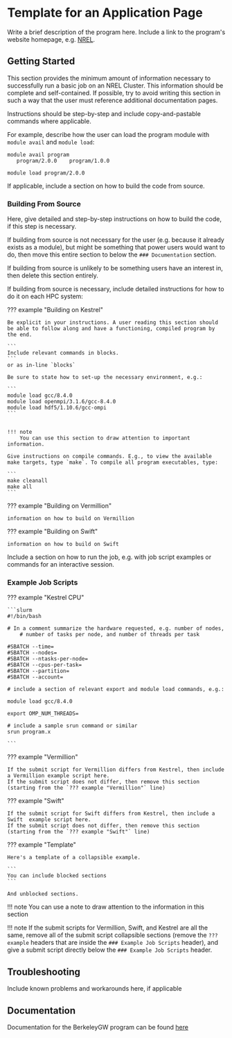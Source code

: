 # Template for an Application Page

Write a brief description of the program here.
Include a link to the program's website homepage, e.g. [NREL](https://www.nrel.gov/).

## Getting Started

This section provides the minimum amount of information necessary to successfully run a basic job on an NREL Cluster.
This information should be complete and self-contained. If possible, try to avoid writing this section in such a way that the user must reference additional documentation pages.

Instructions should be step-by-step and include copy-and-pastable commands where applicable.

For example, describe how the user can load the program module  with `module avail` and `module load`:

```
module avail program
   program/2.0.0    program/1.0.0

module load program/2.0.0
```

If applicable, include a section on how to build the code from source.

### Building From Source

Here, give detailed and step-by-step instructions on how to build the code, if this step is necessary. 

If building from source is not necessary for the user (e.g. because it already exists as a module), but might be something that power users would want to do, then move this entire section to below the `### Documentation` section.

If building from source is unlikely to be something users have  an interest in, then delete this section entirely.

If building from source is necessary, include detailed instructions for how to do it on each HPC system:

??? example "Building on Kestrel"

	Be explicit in your instructions. A user reading this section should be able to follow along and have a functioning, compiled program by the end.
	
	```
	Include relevant commands in blocks.
	```
	or as in-line `blocks`

	Be sure to state how to set-up the necessary environment, e.g.:

	```
	module load gcc/8.4.0
	module load openmpi/3.1.6/gcc-8.4.0
	module load hdf5/1.10.6/gcc-ompi
	```


	!!! note
		You can use this section to draw attention to important information.

	Give instructions on compile commands. E.g., to view the available make targets, type `make`. To compile all program executables, type:

	```
	make cleanall
	make all
	```


??? example "Building on Vermillion"

	information on how to build on Vermillion

??? example "Building on Swift"

	information on how to build on Swift



Include a section on how to run the job, e.g. with job script examples or commands for an interactive session.


### Example Job Scripts

??? example "Kestrel CPU"

	```slurm
	#!/bin/bash

	# In a comment summarize the hardware requested, e.g. number of nodes, 
        # number of tasks per node, and number of threads per task

	#SBATCH --time=
	#SBATCH --nodes=
	#SBATCH --ntasks-per-node=
	#SBATCH --cpus-per-task=
	#SBATCH --partition=
	#SBATCH --account=

	# include a section of relevant export and module load commands, e.g.:

	module load gcc/8.4.0

	export OMP_NUM_THREADS=

	# include a sample srun command or similar
	srun program.x

	```

??? example "Vermillion"

	If the submit script for Vermillion differs from Kestrel, then include a Vermillion example script here.
	If the submit script does not differ, then remove this section (starting from the `??? example "Vermillion"` line)


??? example "Swift"

	If the submit script for Swift differs from Kestrel, then include a Swift  example script here.
	If the submit script does not differ, then remove this section (starting from the `??? example "Swift"` line)


??? example "Template"
	
	Here's a template of a collapsible example.

	```
	You can include blocked sections
	```

	And unblocked sections.
!!! note
	You can use a note to draw attention to the information in this section

!!! note
	If the submit scripts for Vermillion, Swift, and Kestrel are all the same, remove all of the submit script collapsible sections (remove the `??? example` headers that are inside the `### Example Job Scripts` header), and give a submit script directly below the `### Example Job Scripts` header.


## Troubleshooting

Include known problems and workarounds here, if applicable

## Documentation

Documentation for the BerkeleyGW program can be found [here](https://berkeleygw.org/documentation/)

